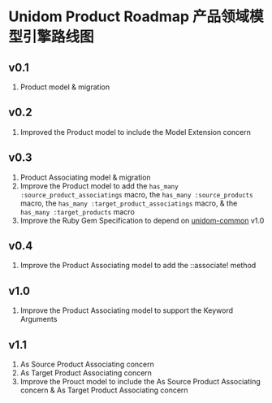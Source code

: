 # Unidom Product Roadmap 产品领域模型引擎路线图

## v0.1
1. Product model & migration

## v0.2
1. Improved the Product model to include the Model Extension concern

## v0.3
1. Product Associating model & migration
2. Improve the Product model to add the ``has_many :source_product_associatings`` macro, the ``has_many :source_products`` macro, the ``has_many :target_product_associatings`` macro, & the ``has_many :target_products`` macro
3. Improve the Ruby Gem Specification to depend on [unidom-common](https://github.com/topbitdu/unidom-common) v1.0

## v0.4
1. Improve the Product Associating model to add the ::associate! method

## v1.0
1. Improve the Product Associating model to support the Keyword Arguments

## v1.1
1. As Source Product Associating concern
2. As Target Product Associating concern
3. Improve the Prouct model to include the As Source Product Associating concern & As Target Product Associating concern
